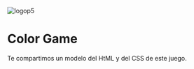 ![logop5](https://i.imgur.com/Ub5CYpa.jpg)

# Color Game

Te compartimos un modelo del HtML y del CSS de este juego.

